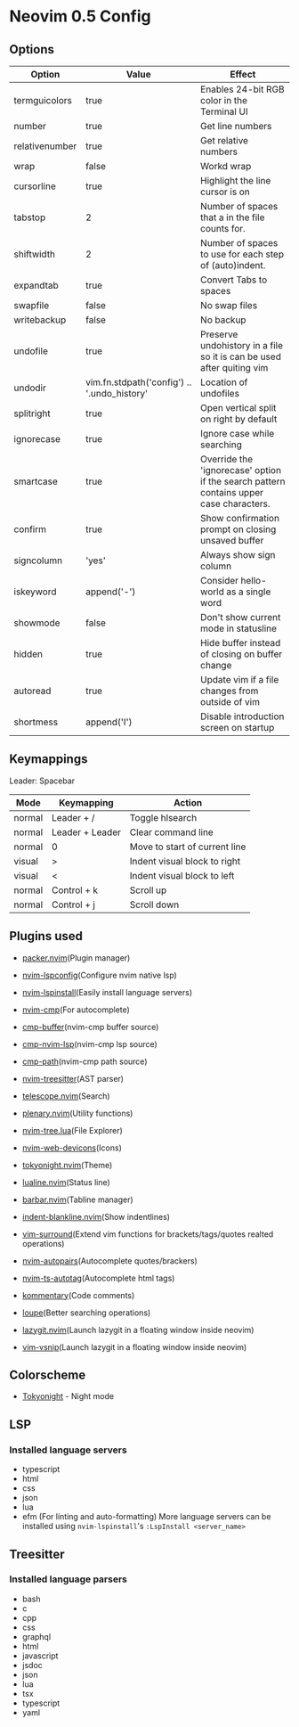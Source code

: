 # Neovim 0.5 Config

## Options

| Option         | Value                                       | Effect                                                                                 |
| -------------- | ------------------------------------------- | -------------------------------------------------------------------------------------- |
| termguicolors  | true                                        | Enables 24-bit RGB color in the Terminal UI                                            |
| number         | true                                        | Get line numbers                                                                       |
| relativenumber | true                                        | Get relative numbers                                                                   |
| wrap           | false                                       | Workd wrap                                                                             |
| cursorline     | true                                        | Highlight the line cursor is on                                                        |
| tabstop        | 2                                           | Number of spaces that a <Tab> in the file counts for.                                  |
| shiftwidth     | 2                                           | Number of spaces to use for each step of (auto)indent.                                 |
| expandtab      | true                                        | Convert Tabs to spaces                                                                 |
| swapfile       | false                                       | No swap files                                                                          |
| writebackup    | false                                       | No backup                                                                              |
| undofile       | true                                        | Preserve undohistory in a file so it is can be used after quiting vim                  |
| undodir        | vim.fn.stdpath('config') .. '.undo_history' | Location of undofiles                                                                  |
| splitright     | true                                        | Open vertical split on right by default                                                |
| ignorecase     | true                                        | Ignore case while searching                                                            |
| smartcase      | true                                        | Override the 'ignorecase' option if the search pattern contains upper case characters. |
| confirm        | true                                        | Show confirmation prompt on closing unsaved buffer                                     |
| signcolumn     | 'yes'                                       | Always show sign column                                                                |
| iskeyword      | append('-')                                 | Consider hello-world as a single word                                                  |
| showmode       | false                                       | Don't show current mode in statusline                                                  |
| hidden         | true                                        | Hide buffer instead of closing on buffer change                                        |
| autoread       | true                                        | Update vim if a file changes from outside of vim                                       |
| shortmess      | append('I')                                 | Disable introduction screen on startup                                                 |

## Keymappings

Leader: Spacebar

| Mode   | Keymapping      | Action                        |
| ------ | --------------- | ----------------------------- |
| normal | Leader + /      | Toggle hlsearch               |
| normal | Leader + Leader | Clear command line            |
| normal | 0               | Move to start of current line |
| visual | >               | Indent visual block to right  |
| visual | <               | Indent visual block to left   |
| normal | Control + k     | Scroll up                     |
| normal | Control + j     | Scroll down                   |

## Plugins used

- [packer.nvim](https://github.com/wbthomason/packer.nvim)(Plugin manager)

- [nvim-lspconfig](https://github.com/neovim/nvim-lspconfig)(Configure nvim native lsp)

- [nvim-lspinstall](https://github.com/kabouzeid/nvim-lspinstall)(Easily install language servers)

- [nvim-cmp](https://github.com/hrsh7th/nvim-cmp)(For autocomplete)

- [cmp-buffer](https://github.com/hrsh7th/cmp-buffer)(nvim-cmp buffer source)

- [cmp-nvim-lsp](https://github.com/hrsh7th/cmp-nvim-lsp)(nvim-cmp lsp source)

- [cmp-path](https://github.com/hrsh7th/cmp-path)(nvim-cmp path source)

- [nvim-treesitter](https://github.com/nvim-treesitter/nvim-treesitter)(AST parser)

- [telescope.nvim](https://github.com/nvim-telescope/telescope.nvim)(Search)

- [plenary.nvim](https://github.com/nvim-lua/plenary.nvim)(Utility functions)

- [nvim-tree.lua](https://github.com/kyazdani42/nvim-tree.lua)(File Explorer)

- [nvim-web-devicons](https://github.com/kyazdani42/nvim-web-devicons)(Icons)

- [tokyonight.nvim](https://github.com/folke/tokyonight.nvim)(Theme)

- [lualine.nvim](https://github.com/hoob3rt/lualine.nvim)(Status line)

- [barbar.nvim](https://github.com/romgrk/barbar.nvim)(Tabline manager)

- [indent-blankline.nvim](https://github.com/lukas-reineke/indent-blankline.nvim)(Show indentlines)

- [vim-surround](https://github.com/tpope/vim-surround)(Extend vim functions for brackets/tags/quotes realted operations)

- [nvim-autopairs](https://github.com/windwp/nvim-autopairs)(Autocomplete quotes/brackers)

- [nvim-ts-autotag](https://github.com/windwp/nvim-ts-autotag)(Autocomplete html tags)

- [kommentary](https://github.com/b3nj5m1n/kommentary)(Code comments)

- [loupe](https://github.com/wincent/loupe)(Better searching operations)

- [lazygit.nvim](https://github.com/kdheepak/lazygit.nvim)(Launch lazygit in a floating window inside neovim)

- [vim-vsnip](https://github.com/hrsh7th/vim-vsnip)(Launch lazygit in a floating window inside neovim)

## Colorscheme

- [Tokyonight](https://github.com/folke/tokyonight.nvim) - Night mode

## LSP

### Installed language servers

- typescript
- html
- css
- json
- lua
- efm (For linting and auto-formatting)
  More language servers can be installed using `nvim-lspinstall`'s `:LspInstall <server_name>`

## Treesitter

### Installed language parsers

- bash
- c
- cpp
- css
- graphql
- html
- javascript
- jsdoc
- json
- lua
- tsx
- typescript
- yaml
